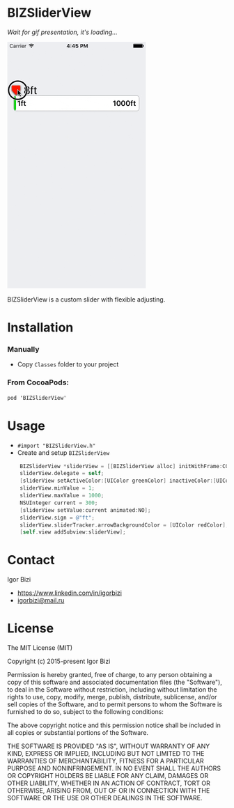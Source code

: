 # BIZSliderView

*Wait for gif presentation, it's loading...*

![alt tag](https://github.com/bizibizi/BIZSliderView/blob/master/presentation.gif)


BIZSliderView is a custom slider with flexible adjusting.


# Installation

### Manually
- Copy ```Classes``` folder to your project 

### From CocoaPods:
```objective-c
pod 'BIZSliderView' 
```


# Usage

 - ```#import "BIZSliderView.h"``` 
- Create and setup ```BIZSliderView``` 
```objective-c
    BIZSliderView *sliderView = [[BIZSliderView alloc] initWithFrame:CGRectMake(self.view.bounds.size.width * 0.025, 100, self.view.bounds.size.width * 0.95, 60)];
    sliderView.delegate = self;
    [sliderView setActiveColor:[UIColor greenColor] inactiveColor:[UIColor whiteColor] handlerColor:[UIColor greenColor] borderColor:[UIColor lightGrayColor]];
    sliderView.minValue = 1;
    sliderView.maxValue = 1000;
    NSUInteger current = 300;
    [sliderView setValue:current animated:NO];
    sliderView.sign = @"ft";
    sliderView.sliderTracker.arrowBackgroundColor = [UIColor redColor];
    [self.view addSubview:sliderView];

```


# Contact

Igor Bizi
- https://www.linkedin.com/in/igorbizi
- igorbizi@mail.ru


# License
 
The MIT License (MIT)

Copyright (c) 2015-present Igor Bizi

Permission is hereby granted, free of charge, to any person obtaining a copy of this software and associated documentation files (the "Software"), to deal in the Software without restriction, including without limitation the rights to use, copy, modify, merge, publish, distribute, sublicense, and/or sell copies of the Software, and to permit persons to whom the Software is furnished to do so, subject to the following conditions:

The above copyright notice and this permission notice shall be included in all copies or substantial portions of the Software.

THE SOFTWARE IS PROVIDED "AS IS", WITHOUT WARRANTY OF ANY KIND, EXPRESS OR IMPLIED, INCLUDING BUT NOT LIMITED TO THE WARRANTIES OF MERCHANTABILITY, FITNESS FOR A PARTICULAR PURPOSE AND NONINFRINGEMENT. IN NO EVENT SHALL THE AUTHORS OR COPYRIGHT HOLDERS BE LIABLE FOR ANY CLAIM, DAMAGES OR OTHER LIABILITY, WHETHER IN AN ACTION OF CONTRACT, TORT OR OTHERWISE, ARISING FROM, OUT OF OR IN CONNECTION WITH THE SOFTWARE OR THE USE OR OTHER DEALINGS IN THE SOFTWARE.
 
